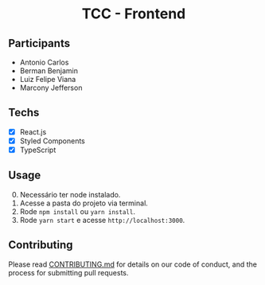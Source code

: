<h1 align="center">
TCC - Frontend
</h1>

## Participants

- Antonio Carlos
- Berman Benjamin
- Luiz Felipe Viana
- Marcony Jefferson

## Techs


- [x] React.js
- [x] Styled Components
- [x] TypeScript

## Usage

0. Necessário ter node instalado.
01. Acesse a pasta do projeto via terminal.
02. Rode `npm install` ou `yarn install`.<br />
03. Rode `yarn start` e acesse `http://localhost:3000`.<br />

## Contributing

Please read [CONTRIBUTING.md](CONTRIBUTING.md) for details on our code of conduct, and the process for submitting pull requests.
